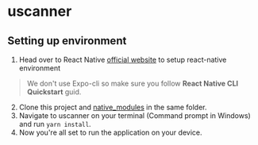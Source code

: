 # uscanner
##  Setting up environment

1. Head over to React Native [official website](https://reactnative.dev/docs/environment-setup) to setup react-native environment
> We don't use Expo-cli so make sure you follow **React Native CLI Quickstart** guid.
2. Clone this project and [native_modules](https://github.com/hegdeMadan/native_modules) in the same folder.
3. Navigate to uscanner on your terminal (Command prompt in Windows) and run `yarn install`.
4. Now you're all set to run the application on your device.
